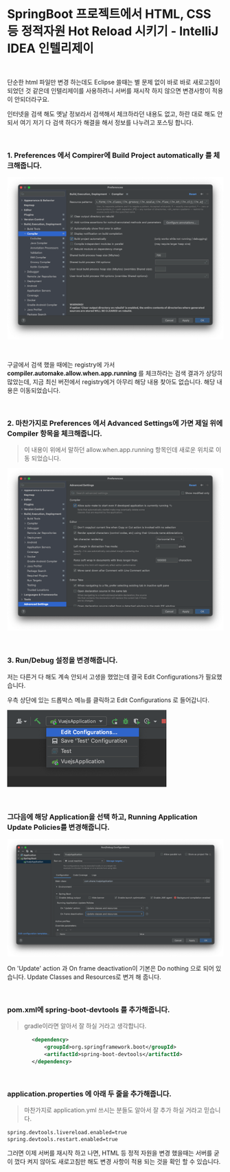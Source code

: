 # SpringBoot 프로젝트에서 HTML, CSS 등 정적자원 Hot Reload 시키기 - IntelliJ IDEA 인텔리제이

​	

단순한 html 파일만 변경 하는데도 Eclipse 쓸때는 별 문제 없이 바로 바로 새로고침이 되었던 것 같은데 인텔리제이를 사용하려니 서버를 재시작 하지 않으면 변경사항이 적용이 안되더라구요.

인터넷을 검색 해도 옛날 정보라서 검색해서 체크하라던 내용도 없고, 하란 대로 해도 안되서 여기 저기 다 검색 하다가 해결을 해서 정보를 나누려고 포스팅 합니다.

​		

### 1. Preferences 에서 Compirer에 Build Project automatically 를 체크해줍니다.

![image-20210825220857546](https://raw.githubusercontent.com/Shane-Park/markdownBlog/master/backend/spring/devtools.assets/image-20210825220857546.png)

​		

구글에서 검색 했을 때에는 registry에 가서 **compiler.automake.allow.when.app.running** 를 체크하라는 검색 결과가 상당히 많았는데, 지금 최신 버전에서 registry에거 아무리 해당 내용 찾아도 없습니다. 해당 내용은 이동되었습니다.

​	

### 2. 마찬가지로 Preferences 에서 Advanced Settings에 가면 제일 위에 Compiler 항목을 체크해줍니다.

>  이 내용이 위에서 말하던 allow.when.app.running 항목인데 새로운 위치로 이동 되었습니다.

![image-20210825221549377](https://raw.githubusercontent.com/Shane-Park/markdownBlog/master/backend/spring/devtools.assets/image-20210825221549377.png)

​		

### 3. Run/Debug 설정을 변경해줍니다.

저는 다른거 다 해도 계속 안되서 고생을 했었는데 결국 Edit Configurations가 필요했습니다. 

우측 상단에 있는 드롭박스 메뉴를 클릭하고 Edit Configurations 로 들어갑니다.

![image-20210825222055250](https://raw.githubusercontent.com/Shane-Park/markdownBlog/master/backend/spring/devtools.assets/image-20210825222055250.png)

​	

### 그다음에 해당 Application을 선택 하고, Running Application Update Policies를 변경해줍니다.

![](https://raw.githubusercontent.com/Shane-Park/markdownBlog/master/backend/spring/devtools.assets/image-20210825222201154.png)

On 'Update' action 과 On frame deactivation이 기본은 Do nothing 으로 되어 있습니다. Update Classes and Resources로 변겨 해 줍니다. 

​	

### pom.xml에 spring-boot-devtools 를 추가해줍니다. 

> gradle이라면 알아서 잘 하실 거라고 생각합니다.

```xml
		<dependency>
			<groupId>org.springframework.boot</groupId>
			<artifactId>spring-boot-devtools</artifactId>
		</dependency>
```

​	

### application.properties 에 아래 두 줄을 추가해줍니다.

> 마찬가지로 application.yml 쓰시는 분들도 알아서 잘 추가 하실 거라고 믿습니다.

```properties
spring.devtools.livereload.enabled=true
spring.devtools.restart.enabled=true
```



그러면 이제 서버를 재시작 하고 나면, HTML 등 정적 자원을 변경 했을때는 서버를 굳이 껐다 켜지 않아도 새로고침만 해도 변경 사항이 적용 되는 것을 확인 할 수 있습니다.



